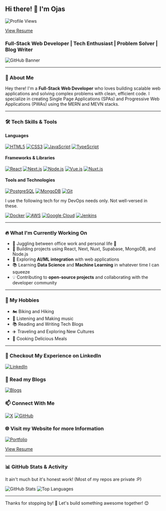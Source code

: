 ## Hi there! 👋 I'm Ojas
![Profile Views](https://komarev.com/ghpvc/?username=ojaswiat&color=blueviolet)

[View Resume](https://drive.google.com/file/d/1p97uFrJnncKXBIx4SA7cap0zfbZDb1vj/view)


### Full-Stack Web Developer | Tech Enthusiast | Problem Solver | Blog Writer

![GitHub Banner](https://ik.imagekit.io/ojaswiat/github-banner.png)

---

### 🚀 About Me
Hey there! I'm a **Full-Stack Web Developer** who loves building scalable web applications and solving complex problems with clean, efficient code. I specialize in creating Single Page Applications (SPAs) and Progressive Web Applications (PWAs) using the MERN and MEVN stacks.

---

### 🛠️ Tech Skills & Tools

#### Languages
[![HTML5](https://img.shields.io/badge/HTML5-E34F26?style=flat-square&logo=html5&logoColor=white)](#)
[![CSS3](https://img.shields.io/badge/CSS3-1572B6?style=flat-square&logo=css3&logoColor=white)](#)
[![JavaScript](https://img.shields.io/badge/JavaScript-F7DF1E?style=flat-square&logo=javascript&logoColor=black)](#)
[![TypeScript](https://img.shields.io/badge/TypeScript-1572B6?style=flat-square&logo=typescript&logoColor=white)](#)

#### Frameworks & Libraries
[![React](https://img.shields.io/badge/React-61DAFB?style=flat-square&logo=react&logoColor=black)](#)
[![Next.js](https://img.shields.io/badge/Next.js-000000?style=flat-square&logo=next.js&logoColor=white)](#)
[![Node.js](https://img.shields.io/badge/Node.js-339933?style=flat-square&logo=node.js&logoColor=white)](#)
[![Vue.js](https://img.shields.io/badge/Vue.js-339933?style=flat-square&logo=vue.js&logoColor=white)](#)
[![Nuxt.js](https://img.shields.io/badge/Nuxt.js-339933?style=flat-square&logo=nuxt&logoColor=white)](#)


#### Tools and Technologies
[![PostgreSQL](https://img.shields.io/badge/PostgreSQL-2496ED?style=flat-square&logo=postgresql&logoColor=black)](#)
[![MongoDB](https://img.shields.io/badge/MongoDB-47A248?style=flat-square&logo=mongodb&logoColor=white)](#)
[![Git](https://img.shields.io/badge/Git-F05032?style=flat-square&logo=git&logoColor=white)](#)

<p>I use the following tech for my DevOps needs only. Not well-versed in these.</p>

[![Docker](https://img.shields.io/badge/Docker-2496ED?style=flat-square&logo=docker&logoColor=white)](#)
[![AWS](https://img.shields.io/badge/AWS-000000?style=flat-square&logo=amazon&logoColor=orange)](#)
[![Google Cloud](https://img.shields.io/badge/Google%20Cloud-4285F4?style=flat-square&logo=google-cloud&logoColor=white)](#)
[![Jenkins](https://img.shields.io/badge/Jenkins-F05032?style=flat-square&logo=jenkins&logoColor=white)](#)


---

### 🔥 What I'm Currently Working On
- 💼 Juggling between office work and personal life 👾
- 🚀 Building projects using React, Next, Nuxt, Supabase, MongoDB, and Node.js
- 🌱 Exploring **AI/ML integration** with web applications
- 📚 Learning **Data Science** and **Machine Learning** in whatever time I can squeeze
- 💡 Contributing to **open-source projects** and collaborating with the developer community

---

### 🎨 My Hobbies
- 🏍️ Biking and Hiking
- 🎵 Listening and Making music
- 📚 Reading and Writing Tech Blogs
- ✈️ Traveling and Exploring New Cultures
- 🥘 Cooking Delicious Meals

---

### 💼 Checkout My Experience on LinkedIn
[![LinkedIn](https://img.shields.io/badge/LinkedIn-%230077B5.svg?style=flat-square&logo=linkedin&logoColor=white)](https://www.linkedin.com/in/ojaswiat)

### 📖 Read my Blogs
[![Blogs](https://img.shields.io/badge/Dev.to-%230077B5.svg?style=flat-square&logo=devto&logoColor=white)](https://dev.to/ojaswiat)

### 📫 Connect With Me

[![X](https://img.shields.io/badge/Twitter-000000.svg?style=flat-square&logo=x&logoColor=white)](https://twitter.com/ojaswiat)
[![GitHub](https://img.shields.io/badge/GitHub-000000.svg?style=flat-square&logo=github&logoColor=white)](https://github.com/ojaswiat)

### 🌐 Visit my Website for more Information

[![Portfolio](https://img.shields.io/badge/Portfolio-%23000000.svg?style=flat-square&logo=firefox&logoColor=white)](https://ojaswiat.com)


[View Resume](https://drive.google.com/file/d/1p97uFrJnncKXBIx4SA7cap0zfbZDb1vj/view)

---

### 📊 GitHub Stats & Activity
It ain't much but it's honest work! (Most of my repos are private :P)

![GitHub Stats](https://github-readme-stats.vercel.app/api?username=ojaswiat&show_icons=true&theme=radical)
![Top Languages](https://github-readme-stats.vercel.app/api/top-langs/?username=ojaswiat&layout=compact&theme=radical)
<!-- ![GitHub Streak](https://github-readme-streak-stats.herokuapp.com/?user=ojaswiat&theme=radical) -->

---

Thanks for stopping by! 🚀 Let's build something awesome together! 😊
